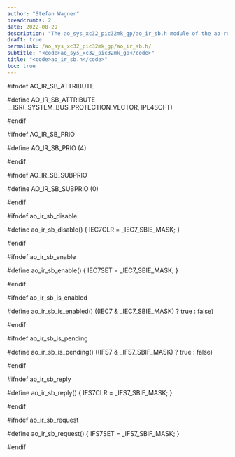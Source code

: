 ```yaml
---
author: "Stefan Wagner"
breadcrumbs: 2
date: 2022-08-29
description: "The ao_sys_xc32_pic32mk_gp/ao_ir_sb.h module of the ao real-time operating system."
draft: true
permalink: /ao_sys_xc32_pic32mk_gp/ao_ir_sb.h/ 
subtitle: "<code>ao_sys_xc32_pic32mk_gp</code>"
title: "<code>ao_ir_sb.h</code>"
toc: true
---
```


#ifndef AO_IR_SB_ATTRIBUTE

#define AO_IR_SB_ATTRIBUTE      __ISR(_SYSTEM_BUS_PROTECTION_VECTOR, IPL4SOFT)

#endif

#ifndef AO_IR_SB_PRIO

#define AO_IR_SB_PRIO           (4)

#endif

#ifndef AO_IR_SB_SUBPRIO

#define AO_IR_SB_SUBPRIO        (0)

#endif

#ifndef ao_ir_sb_disable

#define ao_ir_sb_disable()      { IEC7CLR = _IEC7_SBIE_MASK; }

#endif

#ifndef ao_ir_sb_enable

#define ao_ir_sb_enable()       { IEC7SET = _IEC7_SBIE_MASK; }

#endif

#ifndef ao_ir_sb_is_enabled

#define ao_ir_sb_is_enabled()   ((IEC7 & _IEC7_SBIE_MASK) ? true : false)

#endif

#ifndef ao_ir_sb_is_pending

#define ao_ir_sb_is_pending()   ((IFS7 & _IFS7_SBIF_MASK) ? true : false)

#endif

#ifndef ao_ir_sb_reply

#define ao_ir_sb_reply()        { IFS7CLR = _IFS7_SBIF_MASK; }

#endif

#ifndef ao_ir_sb_request

#define ao_ir_sb_request()      { IFS7SET = _IFS7_SBIF_MASK; }

#endif

